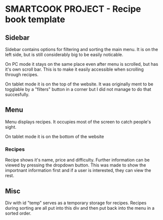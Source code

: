 # SMARTCOOK PROJECT - Recipe book template
## Sidebar
Sidebar contains options for filtering and sorting the main menu. It is on the left side, but is still considerably big to be easily noticable.

On PC mode it stays on the same place even after menu is scrolled, but has it's own scroll bar. This is to make it easily accessible when scrolling through recipes.

On tablet mode it is on the top of the website. It was originally ment to be togglable by a "filters" button in a corner but I did not manage to do that succesfully.
## Menu
Menu displays recipes. It occupies most of the screen to catch people's sight.

On tablet mode it is on the bottom of the website
### Recipes
Recipe shows it's name, price and difficulty. Further information can be viewed by pressing the dropdown button. This was made to show the importnant information first and if a user is interested, they can view the rest.
## Misc
Div with id "temp" serves as a temporary storage for recipes. Recipes during sorting are all put into this div and then put back into the menu in a sorted order.
